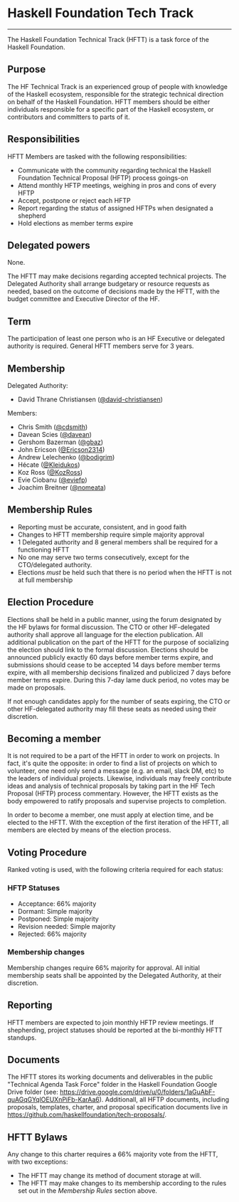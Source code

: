 # Haskell Foundation Tech Track

---

The Haskell Foundation Technical Track (HFTT) is a task force of the Haskell Foundation.

## Purpose

The HF Technical Track is an experienced group of people with knowledge of the Haskell ecosystem, responsible for the strategic technical direction on behalf of the Haskell Foundation. HFTT members should be either individuals responsible for a specific part of the Haskell ecosystem, or contributors and committers to parts of it.


## Responsibilities

HFTT Members are tasked with the following responsibilities:

- Communicate with the community regarding technical the Haskell Foundation Technical Proposal (HFTP) process goings-on
- Attend monthly HFTP meetings, weighing in pros and cons of every HFTP
- Accept, postpone or reject each HFTP
- Report regarding the status of assigned HFTPs when designated a shepherd
- Hold elections as member terms expire

## Delegated powers

None.

The HFTT may make decisions regarding accepted technical projects. The Delegated Authority shall arrange budgetary or resource requests as needed, based on the outcome of decisions made by the HFTT, with the budget committee and Executive Director of the HF.


## Term

The participation of least one person who is an HF Executive or delegated authority is required. General HFTT members serve for 3 years.

## Membership

Delegated Authority:

- David Thrane Christiansen ([@david-christiansen](https://github.com/david-christiansen))

Members:

- Chris Smith ([@cdsmith](https://github.com/cdsmith))
- Davean Scies ([@davean](https://github.com/davean))
- Gershom Bazerman ([@gbaz](https://github.com/gbaz))
- John Ericson ([@Ericson2314](https://github.com/Ericson2314))
- Andrew Lelechenko ([@bodigrim](https://github.com/Bodigrim))
- Hécate ([@Kleidukos](https://github.com/Kleidukos))
- Koz Ross ([@KozRoss](https://github.com/kozross))
- Evie Ciobanu ([@eviefp](https://github.com/eviefp))
- Joachim Breitner ([@nomeata](https://github.com/nomeata/))

## Membership Rules

- Reporting must be accurate, consistent, and in good faith
- Changes to HFTT membership require simple majority approval
- 1 Delegated authority and 8 general members shall be required for a functioning HFTT
- No one may serve two terms consecutively, except for the CTO/delegated authority.
- Elections *must* be held such that there is no period when the HFTT is not at full membership

## Election Procedure

Elections shall be held in a public manner, using the forum designated by the HF bylaws for formal discussion. The CTO or other HF-delegated authority shall approve all language for the election publication. All additional publication on the part of the HFTT for the purpose of socializing the election should link to the formal discussion. Elections should be announced publicly exactly 60 days before member terms expire, and submissions should cease to be accepted 14 days before member terms expire, with all membership decisions finalized and publicized 7 days before member terms expire. During this 7-day lame duck period, no votes may be made on proposals.

If not enough candidates apply for the number of seats expiring, the CTO or other HF-delegated authority may fill these seats as needed using their discretion.

## Becoming a member

It is not required to be a part of the HFTT in order to work on projects. In fact, it's quite the opposite: in order to find a list of projects on which to volunteer, one need only send a message (e.g. an email, slack DM, etc) to the leaders of individual projects. Likewise, individuals may freely contribute ideas and analysis of technical proposals by taking part in the HF Tech Proposal (HFTP) process commentary. However, the HFTT exists as the body empowered to ratify proposals and supervise projects to completion.

In order to become a member, one must apply at election time, and be elected to the HFTT. With the exception of the first iteration of the HFTT, all members are elected by means of the election process.


## Voting Procedure

Ranked voting is used, with the following criteria required for each status:

### HFTP Statuses

- Acceptance: 66% majority
- Dormant: Simple majority
- Postponed: Simple majority
- Revision needed: Simple majority
- Rejected: 66% majority

### Membership changes

Membership changes require 66% majority for approval. All initial membership seats shall be appointed by the Delegated Authority, at their discretion.


## Reporting

HFTT members are expected to join monthly HFTP review meetings. If shepherding, project statuses should be reported at the bi-monthly HFTT standups.


## Documents

The HFTT stores its working documents and deliverables in the public "Technical Agenda Task Force" folder in the Haskell
Foundation Google Drive folder (see: https://drive.google.com/drive/u/0/folders/1aGuAbF-quAGqGYqlOEUXnPiFb-KarAa6). Additionall, all HFTP documents, including proposals, templates, charter, and proposal specification documents live in https://github.com/haskellfoundation/tech-proposals/.


## HFTT Bylaws

Any change to this charter requires a 66% majority vote from the HFTT, with two exceptions:

* The HFTT may change its method of document storage at will.
* The HFTT may make changes to its membership according to the rules set
  out in the *Membership Rules* section above.
